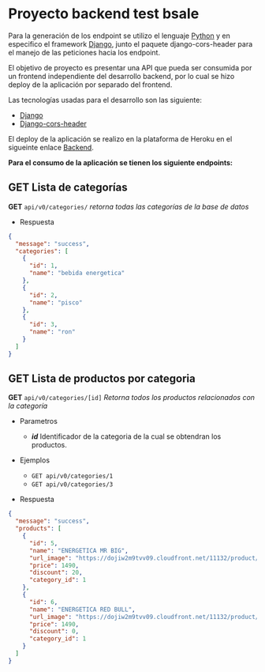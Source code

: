 # Proyecto backend test bsale

Para la generación de los endpoint se utilizo el lenguaje [Python](https://www.python.org/) y en especifico el framework [Django](https://www.djangoproject.com/), junto el paquete django-cors-header para el manejo de las peticiones hacia los endpoint.

El objetivo de proyecto es presentar una API que pueda ser consumida por un frontend independiente del desarrollo backend, por lo cual se hizo deploy de la aplicación por separado del frontend.

Las tecnologías usadas para el desarrollo son las siguiente:
- [Django](ttps://www.djangoproject.com/)
- [Django-cors-header](https://github.com/adamchainz/django-cors-headers)

El deploy de la aplicación se realizo en la plataforma de Heroku en el sigueinte enlace [Backend](https://test-backend-bsale.herokuapp.com/).

**Para el consumo de la aplicación se tienen los siguiente endpoints:**

## **GET Lista de categorías**

**GET** ```api/v0/categories/``` *retorna todas las categorías de la base de datos*

- Respuesta

```json
{
  "message": "success",
  "categories": [
    {
      "id": 1,
      "name": "bebida energetica"
    },
    {
      "id": 2,
      "name": "pisco"
    },
    {
      "id": 3,
      "name": "ron"
    }
  ]
}
```
## **GET Lista de productos por categoria**

**GET** ```api/v0/categories/[id]``` *Retorna todos los productos relacionados con la categoría*

- Parametros
  - ***id*** Identificador de la categoria de la cual se obtendran los productos.

- Ejemplos
  - ```GET api/v0/categories/1```
  - ```GET api/v0/categories/3```

- Respuesta

```json
{
  "message": "success",
  "products": [
    {
      "id": 5,
      "name": "ENERGETICA MR BIG",
      "url_image": "https://dojiw2m9tvv09.cloudfront.net/11132/product/misterbig3308256.jpg",
      "price": 1490,
      "discount": 20,
      "category_id": 1
    },
    {
      "id": 6,
      "name": "ENERGETICA RED BULL",
      "url_image": "https://dojiw2m9tvv09.cloudfront.net/11132/product/redbull8381.jpg",
      "price": 1490,
      "discount": 0,
      "category_id": 1
    }
  ]
}
```